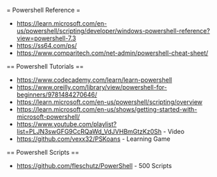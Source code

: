 = Powershell Reference =

* https://learn.microsoft.com/en-us/powershell/scripting/developer/windows-powershell-reference?view=powershell-7.3
* https://ss64.com/ps/
* https://www.comparitech.com/net-admin/powershell-cheat-sheet/

== Powershell Tutorials ==

* https://www.codecademy.com/learn/learn-powershell
* https://www.oreilly.com/library/view/powershell-for-beginners/9781484270646/
* https://learn.microsoft.com/en-us/powershell/scripting/overview
* https://learn.microsoft.com/en-us/shows/getting-started-with-microsoft-powershell/
* https://www.youtube.com/playlist?list=PLJN3swGFG9CcRQaWd_VdJVHBmGtzKz0Sh - Video
* https://github.com/vexx32/PSKoans - Learning Game

== Powershell Scripts ==

* https://github.com/fleschutz/PowerShell - 500 Scripts

